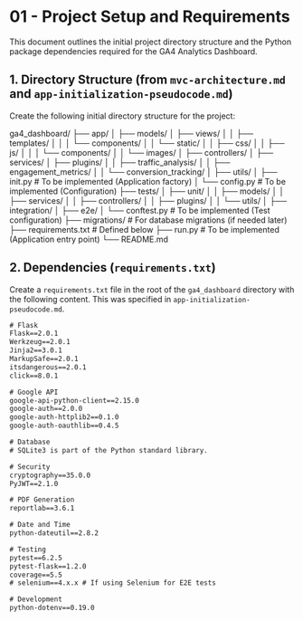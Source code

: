 # 01 - Project Setup and Requirements

This document outlines the initial project directory structure and the Python package dependencies required for the GA4 Analytics Dashboard.

## 1. Directory Structure (from `mvc-architecture.md` and `app-initialization-pseudocode.md`)

Create the following initial directory structure for the project:

ga4_dashboard/
├── app/
│ ├── models/
│ ├── views/
│ │ ├── templates/
│ │ │ └── components/
│ │ └── static/
│ │ ├── css/
│ │ ├── js/
│ │ │ └── components/
│ │ └── images/
│ ├── controllers/
│ ├── services/
│ ├── plugins/
│ │ ├── traffic_analysis/
│ │ ├── engagement_metrics/
│ │ └── conversion_tracking/
│ ├── utils/
│ ├── init.py # To be implemented (Application factory)
│ └── config.py # To be implemented (Configuration)
├── tests/
│ ├── unit/
│ │ ├── models/
│ │ ├── services/
│ │ ├── controllers/
│ │ ├── plugins/
│ │ └── utils/
│ ├── integration/
│ ├── e2e/
│ └── conftest.py # To be implemented (Test configuration)
├── migrations/ # For database migrations (if needed later)
├── requirements.txt # Defined below
├── run.py # To be implemented (Application entry point)
└── README.md

## 2. Dependencies (`requirements.txt`)

Create a `requirements.txt` file in the root of the `ga4_dashboard` directory with the following content. This was specified in `app-initialization-pseudocode.md`.

```txt
# Flask
Flask==2.0.1
Werkzeug==2.0.1
Jinja2==3.0.1
MarkupSafe==2.0.1
itsdangerous==2.0.1
click==8.0.1

# Google API
google-api-python-client==2.15.0
google-auth==2.0.0
google-auth-httplib2==0.1.0
google-auth-oauthlib==0.4.5

# Database
# SQLite3 is part of the Python standard library.

# Security
cryptography==35.0.0
PyJWT==2.1.0

# PDF Generation
reportlab==3.6.1

# Date and Time
python-dateutil==2.8.2

# Testing
pytest==6.2.5
pytest-flask==1.2.0
coverage==5.5
# selenium==4.x.x # If using Selenium for E2E tests

# Development
python-dotenv==0.19.0
```
